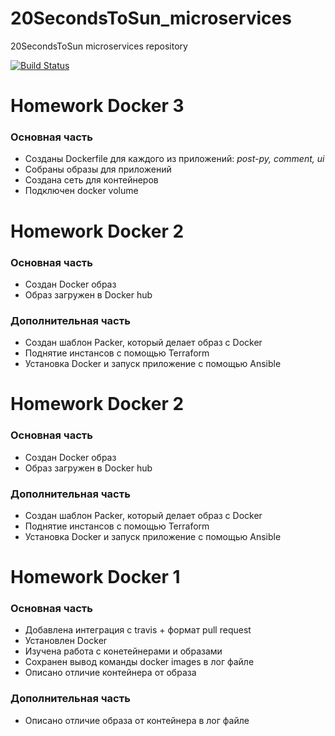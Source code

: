 # 20SecondsToSun_microservices
20SecondsToSun microservices repository

[![Build Status](https://travis-ci.com/Otus-DevOps-2018-05/20SecondsToSun_microservices.svg?branch=master)](https://travis-ci.com/Otus-DevOps-2018-05/20SecondsToSun_microservices)
# Homework Docker 3
### Основная часть
 -  Cозданы Dockerfile для каждого из приложений: *post-py, comment, ui*
 -  Cобраны образы для приложений
 -  Cоздана сеть для контейнеров
 -  Подключен docker volume
 
# Homework Docker 2
### Основная часть
 -  Создан Docker образ
 -  Образ загружен в Docker hub
 
### Дополнительная часть
 -  Создан шаблон Packer, который делает образ с Docker
 -  Поднятие инстансов с помощью Terraform
 -  Установка Docker и запуск приложение с помощью Ansible

# Homework Docker 2
### Основная часть
 -  Создан Docker образ
 -  Образ загружен в Docker hub
 
### Дополнительная часть
 -  Создан шаблон Packer, который делает образ с Docker
 -  Поднятие инстансов с помощью Terraform
 -  Установка Docker и запуск приложение с помощью Ansible

# Homework Docker 1
### Основная часть
 - Добавлена интеграция с travis + формат pull request
 - Установлен Docker
 - Изучена работа с конетейнерами и образами
 - Сохранен вывод команды docker images в лог файле
 - Описано отличие контейнера от образа

### Дополнительная часть
- Описано отличие образа от контейнера в лог файле

